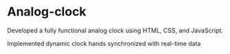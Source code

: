 # Analog-clock

Developed a fully functional analog clock using HTML, CSS, and JavaScript.

Implemented dynamic clock hands synchronized with real-time data 
